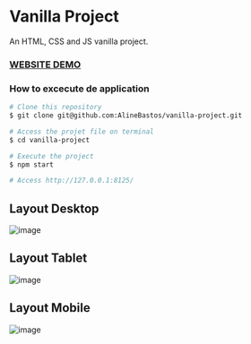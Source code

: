 # Vanilla Project

An HTML, CSS and JS vanilla project.

### [WEBSITE DEMO](https://fintech-vanilla-project.netlify.app/)

### How to excecute de application

```bash
# Clone this repository
$ git clone git@github.com:AlineBastos/vanilla-project.git

# Access the projet file on terminal
$ cd vanilla-project

# Execute the project
$ npm start

# Access http://127.0.0.1:8125/
```

## Layout Desktop

![image](https://user-images.githubusercontent.com/387470/192882281-1b404e0e-4991-4e58-9d6d-96bbb20652f2.png)

## Layout Tablet

![image](https://user-images.githubusercontent.com/387470/192882470-a8b1ce8b-579f-4484-bbf9-db1f6cfd6240.png)

## Layout Mobile

![image](https://user-images.githubusercontent.com/387470/192882608-83829c1d-587f-4701-93ee-87556a8381f8.png)
